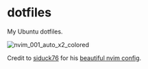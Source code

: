 # dotfiles
My Ubuntu dotfiles.

![nvim_001_auto_x2_colored](https://user-images.githubusercontent.com/69356296/118391285-25570c00-b651-11eb-97b6-130b1a8248e1.jpg)


Credit to [siduck76](https://github.com/siduck76) for his [beautiful nvim config](https://github.com/siduck76/neovim-dotfiles).

